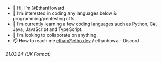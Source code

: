 - 👋 Hi, I’m @EthanHoward
- 👀 I’m interested in coding any languages below & programming/pentesting ctfs.
- 🌱 I’m currently learning a few coding languages such as Python, C#, Java, JavaScript and TypeScript.
- 💞️ I’m looking to collaborate on anything.
- 📫 How to reach me ethan@etho.dev / ethanhowa - Discord
###### 21.03.24 (UK Format)
